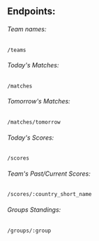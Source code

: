 ## Endpoints:

###### Team names:

```
/teams
```

###### Today's Matches:

```
/matches
```

###### Tomorrow's Matches:

```
/matches/tomorrow
```

###### Today's Scores:

```
/scores
```

###### Team's Past/Current Scores:

```
/scores/:country_short_name
```

###### Groups Standings:

```
/groups/:group
```